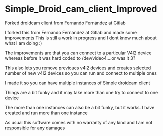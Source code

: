 # Simple_Droid_cam_client_Improved
Forked droidcam client from Fernando Fernández at Gitlab

I forked this from Fernando Fernández at Gitlab and made some improvements
This is still a work in progress and I dont know much about what I am doing :)

The improvements are that you can connect to a particular V4l2 device whereas before it was hard coded to /dev/video4....or was it 3?

This also lets you remove previoucs v4l2 devices and creates selected number of new v4l2 devices so you can run and connect to multiple ones

I made it so you can have multiple instances of Simple droidcam client

Things are a bit funky and it may take more than one try to connect to one device

The more than one instances can also be a bit funky, but it works. I have created and run more than one instance

As usual this software comes with no warranty of any kind and I am not responsible for any damages


